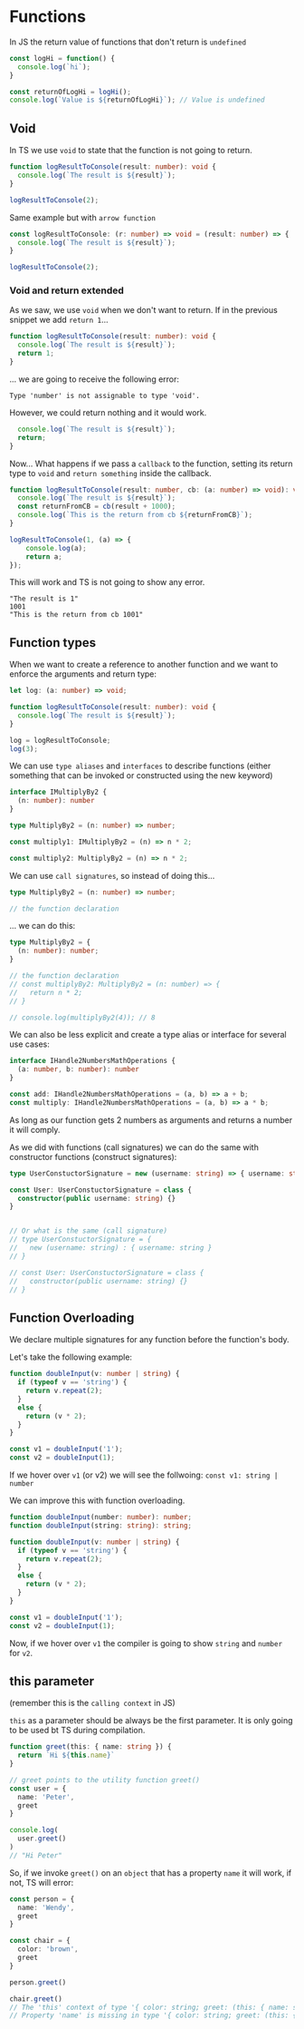 # Functions

In JS the return value of functions that don't return is `undefined`

```js
const logHi = function() {
  console.log(`hi`);
}

const returnOfLogHi = logHi();
console.log(`Value is ${returnOfLogHi}`); // Value is undefined
```

## Void

In TS we use `void` to state that the function is not going to return.

```ts
function logResultToConsole(result: number): void {
  console.log(`The result is ${result}`);
}

logResultToConsole(2);
```

Same example but with `arrow function`

```ts
const logResultToConsole: (r: number) => void = (result: number) => {
  console.log(`The result is ${result}`);
}

logResultToConsole(2);
```

### Void and return extended

As we saw, we use `void` when we don't want to return. If in the previous snippet we add `return 1`...

```ts
function logResultToConsole(result: number): void {
  console.log(`The result is ${result}`);
  return 1;
}
```

... we are going to receive the following error:

```
Type 'number' is not assignable to type 'void'.
```

However, we could return nothing and it would work.

```ts
  console.log(`The result is ${result}`);
  return;
}
```

Now... What happens if we pass a `callback` to the function, setting its return type to `void` and `return something` inside the callback.

<!-- 
TODO: Why?
-->

```ts
function logResultToConsole(result: number, cb: (a: number) => void): void {
  console.log(`The result is ${result}`);
  const returnFromCB = cb(result + 1000);
  console.log(`This is the return from cb ${returnFromCB}`);
}

logResultToConsole(1, (a) => {
    console.log(a);
    return a;
});
```

This will work and TS is not going to show any error.

```
"The result is 1" 
1001 
"This is the return from cb 1001" 
```

## Function types

When we want to create a reference to another function and we want to enforce the arguments and return type:

```ts
let log: (a: number) => void;

function logResultToConsole(result: number): void {
  console.log(`The result is ${result}`);
}

log = logResultToConsole;
log(3);
```

<!--
  TODO:
    Callable types definition
    Call signatures definition
-->

We can use `type aliases` and `interfaces` to describe functions (either something that can be invoked or constructed using the new keyword)

```ts
interface IMultiplyBy2 {
  (n: number): number
}

type MultiplyBy2 = (n: number) => number;

const multiply1: IMultiplyBy2 = (n) => n * 2;

const multiply2: MultiplyBy2 = (n) => n * 2;
```

We can use `call signatures`, so instead of doing this...

```ts
type MultiplyBy2 = (n: number) => number;

// the function declaration
```

... we can do this:

```ts
type MultiplyBy2 = {
  (n: number): number;
}

// the function declaration
// const multiplyBy2: MultiplyBy2 = (n: number) => {
//   return n * 2;
// }

// console.log(multiplyBy2(4)); // 8
```

We can also be less explicit and create a type alias or interface for several use cases:

```ts
interface IHandle2NumbersMathOperations {
  (a: number, b: number): number
}

const add: IHandle2NumbersMathOperations = (a, b) => a + b;
const multiply: IHandle2NumbersMathOperations = (a, b) => a * b;
```

As long as our function gets 2 numbers as arguments and returns a number it will comply.

As we did with functions (call signatures) we can do the same with constructor functions (construct signatures):

```ts
type UserConstuctorSignature = new (username: string) => { username: string }

const User: UserConstuctorSignature = class {
  constructor(public username: string) {}
}


// Or what is the same (call signature)
// type UserConstuctorSignature = {
//   new (username: string) : { username: string }
// }

// const User: UserConstuctorSignature = class {
//   constructor(public username: string) {}
// }
```

## Function Overloading
We declare multiple signatures for any function before the function's body.

Let's take the following example:

```ts
function doubleInput(v: number | string) {
  if (typeof v == 'string') {
    return v.repeat(2);
  }
  else {
    return (v * 2);
  }
}

const v1 = doubleInput('1');
const v2 = doubleInput(1);
```

If we hover over `v1` (or v2) we will see the follwoing: `const v1: string | number`

We can improve this with function overloading.

```ts
function doubleInput(number: number): number;
function doubleInput(string: string): string;

function doubleInput(v: number | string) {
  if (typeof v == 'string') {
    return v.repeat(2);
  }
  else {
    return (v * 2);
  }
}

const v1 = doubleInput('1');
const v2 = doubleInput(1);
```

Now, if we hover over `v1` the compiler is going to show `string` and `number` for `v2`.

<!-- TODO: check this...
We can also use `call signatures` in conjuntion with `function overloading`.

```ts

``` 
-->

## this parameter
(remember this is the `calling context` in JS)

`this` as a parameter should be always be the first parameter.
It is only going to be used bt TS during compilation.


```ts
function greet(this: { name: string }) {
  return `Hi ${this.name}`
}

// greet points to the utility function greet()
const user = {
  name: 'Peter',
  greet
}

console.log(
  user.greet()
)
// "Hi Peter" 
```

So, if we invoke `greet()` on an `object` that has a property `name` it will work, if not, TS will error:

```ts
const person = {
  name: 'Wendy',
  greet
}

const chair = {
  color: 'brown',
  greet
}

person.greet()

chair.greet()
// The 'this' context of type '{ color: string; greet: (this: { name: string; }) => string; }' is not assignable to method's 'this' of type '{ name: string; }'.
// Property 'name' is missing in type '{ color: string; greet: (this: { name: string; }) => string; }' but required in type '{ name: string; }'.
```


<!-- 
  TODO:
    this type
-->